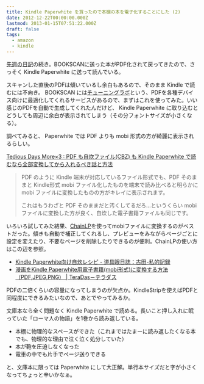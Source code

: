 ```yaml
---
title: Kindle Paperwhite を買ったので本棚の本を電子化することにした (2)
date: 2012-12-22T00:00:00.000Z
lastmod: 2013-01-15T07:51:22.000Z
draft: false
tags:
  - amazon
  - kindle
---
```


[先週の日記](/posts/20121216/p01)の続き。BOOKSCANに送った本がPDF化されて戻ってきたので、さっそく Kindle Paperwhite に送って読んでいる。

スキャンした直後のPDFは傾いているし余白もあるので、そのまま Kindle で読むには不向き。 BOOKSCAN には[チューニングラボ](http://www.bookscan.co.jp/service.php)という、PDFを各種デバイス向けに最適化してくれるサービスがあるので、まずはこれを使ってみた。いい感じのPDFを自動で生成してくれたんだけど、 Kindle Paperwhite に取り込むとどうしても周辺に余白が表示されてしまう（その分フォントサイズが小さくなる）。

調べてみると、 Paperwhite では PDF よりも mobi 形式の方が綺麗に表示されるらしい。

[Tedious Days More×3 : PDF も自炊ファイル(CBZ) も Kindle Paperwhite で読むなら全部変換してから入れるべき話と方法](http://blog.double-h.com/archives/51872537.html)

> PDF のように Kindle 端末が対応しているファイル形式でも、PDF そのままと Kindle形式 mobi ファイル化したものを端末で読み比べると明らかに mobi ファイルに変換したものの方がキレイに表示されます。
>
> これはもうわざと PDF そのままだと汚くしてるだろ…というくらい mobi ファイルに変換した方が良く、自炊した電子書籍ファイルも同じです。

いろいろ試してみた結果、[ChainLP](http://no722.cocolog-nifty.com/blog/chainlp/)を使ってmobiファイルに変換するのがベストだった。傾きも自動で補正してくれるし、プレビューをみながらページごとに設定を変えたり、不要なページを削除したりできるのが便利。ChainLPの使い方はこの辺を参照。

- [Kindle Paperwhite向け自炊レシピ - 道具眼日誌：古田-私的記録](http://do-gugan.com/~furuta/archives/2012/11/kindle_paperwhi_1.html)
- [漫画をKindle Paperwhite用電子書籍(mobi形式)に変換する方法（PDF,JPEG,PNG） | TeraDas－テラダス](http://www.teradas.net/archives/8268/)

PDFの二倍くらいの容量になってしまうのが欠点か。KindleStripを使えばPDFと同程度にできるみたいなので、あとでやってみるか。

文庫本なら全く問題なく Kindle Paperwhite で読める。長いこと押し入れに眠っていた「ローマ人の物語」を1巻から読み返している。

- 本棚に物理的なスペースができた（これまではたまーに読み返したくなる本でも、物理的な理由で泣く泣く処分していた）
- 本が鞄を圧迫しなくなった
- 電車の中でも片手でページ送りできる

と、文庫本に限っては Paperwhite にして大正解。単行本サイズだと字が小さくなってちょっと辛いかなぁ。
